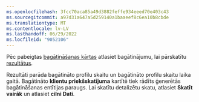 ```yaml
---
ms.openlocfilehash: 3fcc70aca85a49d3882feffe934eeed70e403c43
ms.sourcegitcommit: a97d31a647a5d259140a1baaeef8c6ea10b8cbde
ms.translationtype: MT
ms.contentlocale: lv-LV
ms.lasthandoff: 06/29/2022
ms.locfileid: "9052106"
---
```

Pēc pabeigtas [bagātināšanas kārtas](../enrichment-hub.md#run-or-refresh-enrichments) atlasiet bagātinājumu, lai pārskatītu [rezultātus](../enrichment-hub.md#view-enrichment-results). 

Rezultāti parāda bagātināto profilu skaitu un bagātināto profilu skaitu laika gaitā. Bagātināto **klientu priekšskatījuma** kartītē tiek rādīts ģenerētās bagātināšanas entītijas paraugs. Lai skatītu detalizētu skatu, atlasiet **Skatīt vairāk** un atlasiet **cilni Dati**.
